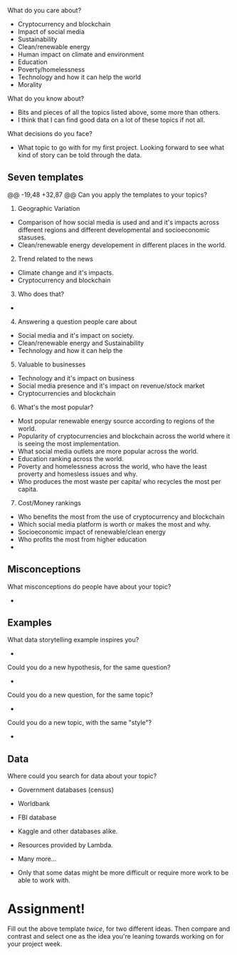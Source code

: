 
What do you care about?

 - Cryptocurrency and blockchain
 - Impact of social media
 - Sustainability
 - Clean/renewable energy
 - Human impact on climate and environment
 - Education
 - Poverty/homelessness
 - Technology and how it can help the world
 - Morality

What do you know about?

 - Bits and pieces of all the topics listed above, some more than others.
 - I think that I can find good data on a lot of these topics if not all.

What decisions do you face?

 - What topic to go with for my first project. Looking forward to 
 see what kind of story can be told through the data.

## Seven templates

@@ -19,48 +32,87 @@ Can you apply the templates to your topics?

1. Geographic Variation

 - Comparison of how social media is used and and it's impacts across different regions and
 different developmental and socioeconomic stasuses.
 - Clean/renewable energy developement in different places in the world.

2. Trend related to the news

 - Climate change and it's impacts.
 - Cryptocurrency and blockchain

3. Who does that?

 - 

4. Answering a question people care about

 - Social media and it's impact on society.
 - Clean/renewable energy and Sustainability
 - Technology and how it can help the 

5. Valuable to businesses

 - Technology and it's impact on business
 - Social media presence and it's impact on revenue/stock market
 - Cryptocurrencies and blockchain

6. What's the most popular?

 - Most popular renewable energy source according to regions of the world.
 - Popularity of cryptocurrencies and blockchain across the world
 where it is seeing the most implementation.
 - What social media outlets are more popular across the world.
 - Education ranking across the world.
 - Poverty and homelessness across the world, who have the least proverty and homesless
 issues and why.
 - Who produces the most waste per capita/ who recycles the most per capita.

7. Cost/Money rankings

 - Who benefits the most from the use of cryptocurrency and blockchain
 - Which social media platform is worth or makes the most and why.
 - Socioeconomic impact of renewable/clean energy
 - Who profits the most from higher education
 - 

## Misconceptions

What misconceptions do people have about your topic?

- 


## Examples

What data storytelling example inspires you?

 -

Could you do a new hypothesis, for the same question?

 -

Could you do a new question, for the same topic?

 -

Could you do a new topic, with the same "style"?

 -

## Data

Where could you search for data about your topic?

- Government databases (census)
- Worldbank
- FBI database
- Kaggle and other databases alike.
- Resources provided by Lambda.
- Many more...

- Only that some datas might be more difficult or require more work to be able to work with.

# Assignment!

Fill out the above template *twice*, for two different ideas.
Then compare and contrast and select one as the idea you're leaning towards
working on for your project week.

